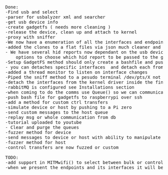 <pre>
Done:
-Find usb and select
-parser for usbalyzer xml and searcher
-get usb device info
-create gadgetfs ( needs more cleaning )
-release the device, clean up and attach to kernel
-proxy with sniffer
-We now have a enumeration of all the interfaces and endpoints of the device we need to be able to use it
-added the clones to a flat files via json much cleaner and better ...
- We have several hid reports now dependant on the usb device , when setting up GadgetFS ensure the user is presented with
    options to choose which hid report to be passed to the gadget.
-Setup GadgetFS method should only create a bashfile and push it to the Pi Zero and then execute it.
- you can detaches specific interfaces  and detach each from the kernel.
-added a thread monitor to listen on interface changes
-Piped the sniff method to a pesudo terminal /dev/pts/X not to clog ipython :)
-detach the interfaces from the kernel driver inside the findselect() Method it will be better if we didnt blacklist the device driver
-rabbitMQ is configured see Installations section
-when coming to do the comms use Queue() so we can communicate directly to the thread
-push bash file for gadgetfs to raspberrypi over ssh
-add a method for custom ctrl transfers
-simulate device or host by pushing to a Pi zero
-send custom messages to the host queue
-replay msg or whole communication from db
-tutorial uploaded to youtube
- Clear and purge the queues
-fuzzer method for device
-send messages to device or host with ability to manipulate the payload
-fuzzer method for host
-control transfers are now fuzzed or custom

TODO:
-add support in MITMwifi() to select between bulk or control transfer
-when we present the endpoints and its interfaces it will be more user friendly to show if the endpoint is in or out

   </pre>
